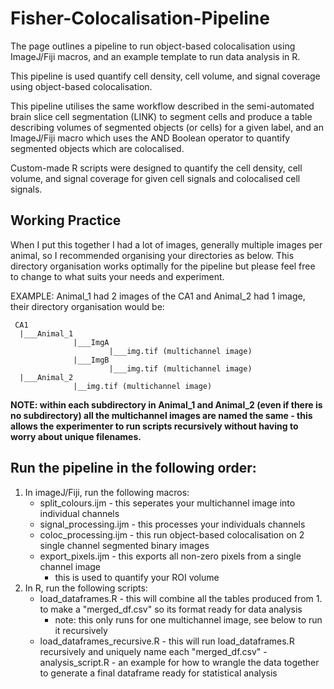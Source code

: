 # Fisher-Colocalisation-Pipeline
The page outlines a pipeline to run object-based colocalisation using ImageJ/Fiji macros, and an example template to run data analysis in R.

This pipeline is used quantify cell density, cell volume, and signal coverage using object-based colocalisation.

This pipeline utilises the same workflow described in the semi-automated brain slice cell segmentation (LINK) to segment cells and produce a table describing volumes of segmented objects (or cells) for a given label, and an ImageJ/Fiji macro which uses the AND Boolean operator to quantify segmented objects which are colocalised. 

Custom-made R scripts were designed to quantify the cell density, cell volume, and signal coverage for given cell signals and colocalised cell signals.

## Working Practice 
When I put this together I had a lot of images, generally multiple images per animal, so I recommended organising your directories as below. This directory organisation works optimally for the pipeline but please feel free to change to what suits your needs and experiment. 

EXAMPLE: Animal_1 had 2 images of the CA1 and Animal_2 had 1 image, their directory organisation would be:
```
 CA1
  |___Animal_1
              |___ImgA
                      |___img.tif (multichannel image)
              |___ImgB
                      |___img.tif (multichannel image)
  |___Animal_2
              |__img.tif (multichannel image)
```              
**NOTE: within each subdirectory in Animal_1 and Animal_2 (even if there is no subdirectory) all the multichannel images are named the same - this allows the experimenter to run scripts recursively without having to worry about unique filenames.**

## Run the pipeline in the following order:
  1.  In imageJ/Fiji, run the following macros:
      - split_colours.ijm - this seperates your multichannel image into individual channels
      - signal_processing.ijm - this processes your individuals channels
      - coloc_processing.ijm - this run object-based colocalisation on 2 single channel segmented binary images
      - export_pixels.ijm - this exports all non-zero pixels from a single channel image 
         - this is used to quantify your ROI volume
  2. In R, run the following scripts:
      - load_dataframes.R - this will combine all the tables produced from 1. to make a "merged_df.csv" so its format ready for data analysis
          - note: this only runs for one multichannel image, see below to run it recursively
      - load_dataframes_recursive.R - this will run load_dataframes.R recursively and uniquely name each "merged_df.csv"
      -analysis_script.R - an example for how to wrangle the data together to generate a final dataframe ready for statistical analysis 
      
